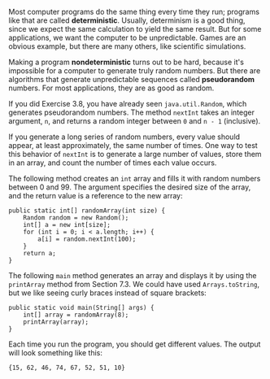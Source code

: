 Most computer programs do the same thing every time they run; programs like that are called **deterministic**. Usually, determinism is a good thing, since we expect the same calculation to yield the same result. But for some applications, we want the computer to be unpredictable. Games are an obvious example, but there are many others, like scientific simulations.



Making a program **nondeterministic** turns out to be hard, because it's impossible for a computer to generate truly random numbers. But there are algorithms that generate unpredictable sequences called **pseudorandom** numbers. For most applications, they are as good as random.



If you did Exercise 3.8, you have already seen `java.util.Random`, which generates pseudorandom numbers. The method `nextInt` takes an integer argument, `n`, and returns a random integer between `0` and `n - 1` (inclusive).

If you generate a long series of random numbers, every value should appear, at least approximately, the same number of times. One way to test this behavior of `nextInt` is to generate a large number of values, store them in an array, and count the number of times each value occurs.

The following method creates an `int` array and fills it with random numbers between 0 and 99. The argument specifies the desired size of the array, and the return value is a reference to the new array:

```code
public static int[] randomArray(int size) {
    Random random = new Random();
    int[] a = new int[size];
    for (int i = 0; i < a.length; i++) {
        a[i] = random.nextInt(100);
    }
    return a;
}
```

The following `main` method generates an array and displays it by using the `printArray` method from Section 7.3. We could have used `Arrays.toString`, but we like seeing curly braces instead of square brackets:

```code
public static void main(String[] args) {
    int[] array = randomArray(8);
    printArray(array);
}
```

Each time you run the program, you should get different values. The output will look something like this:

```code
{15, 62, 46, 74, 67, 52, 51, 10}
```
